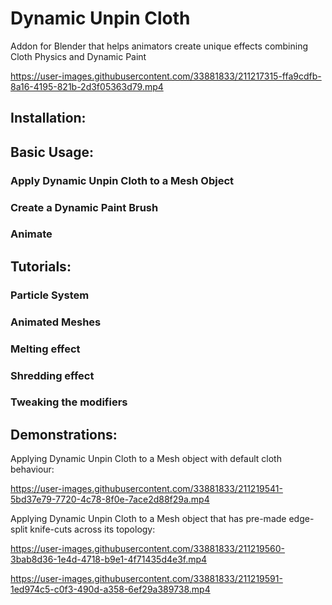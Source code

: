 # Dynamic Unpin Cloth
Addon for Blender that helps animators create unique effects combining Cloth Physics and Dynamic Paint


https://user-images.githubusercontent.com/33881833/211217315-ffa9cdfb-8a16-4195-821b-2d3f05363d79.mp4

## Installation:

## Basic Usage:
### Apply Dynamic Unpin Cloth to a Mesh Object
### Create a Dynamic Paint Brush
### Animate

## Tutorials:
### Particle System
### Animated Meshes
### Melting effect
### Shredding effect
### Tweaking the modifiers

## Demonstrations:
Applying Dynamic Unpin Cloth to a Mesh object with default cloth behaviour:

https://user-images.githubusercontent.com/33881833/211219541-5bd37e79-7720-4c78-8f0e-7ace2d88f29a.mp4


Applying Dynamic Unpin Cloth to a Mesh object that has pre-made edge-split knife-cuts across its topology:

https://user-images.githubusercontent.com/33881833/211219560-3bab8d36-1e4d-4718-b9e1-4f71435d4e3f.mp4



https://user-images.githubusercontent.com/33881833/211219591-1ed974c5-c0f3-490d-a358-6ef29a389738.mp4

